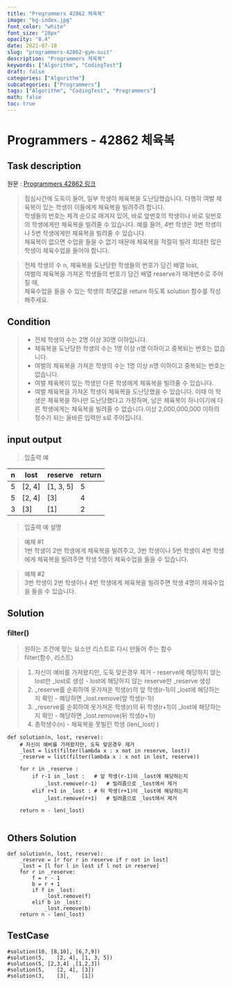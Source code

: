 ```yaml
---
title: "Programmers 42862 체육복"
image: "bg-index.jpg"
font_color: "white"
font_size: "28px"
opacity: "0.4"
date: 2021-07-18
slug: "programmers-42862-gym-suit"
description: "Programmers 체육복"
keywords: ["Algorithm", "CodingTest"]
draft: false
categories: ["Algorithm"]
subcategories: ["Programmers"]
tags: ["Algorithm", "CodingTest", "Programmers"]
math: false
toc: true
---
```


# Programmers - 42862 체육복

## Task description

원문 : <a href="https://programmers.co.kr/learn/courses/30/lessons/42862">Programmers 42862 링크</a>

> 점심시간에 도둑이 들어, 일부 학생이 체육복을 도난당했습니다. 
다행히 여벌 체육복이 있는 학생이 이들에게 체육복을 빌려주려 합니다. <br> 
학생들의 번호는 체격 순으로 매겨져 있어, 바로 앞번호의 학생이나 바로 뒷번호의 학생에게만 체육복을 빌려줄 수 있습니다. 
예를 들어, 4번 학생은 3번 학생이나 5번 학생에게만 체육복을 빌려줄 수 있습니다. <br>
체육복이 없으면 수업을 들을 수 없기 때문에 체육복을 적절히 빌려 최대한 많은 학생이 체육수업을 들어야 합니다.

> 전체 학생의 수 n, 체육복을 도난당한 학생들의 번호가 담긴 배열 lost, <br>
 여벌의 체육복을 가져온 학생들의 번호가 담긴 배열 reserve가 매개변수로 주어질 때, <br>
 체육수업을 들을 수 있는 학생의 최댓값을 return 하도록 solution 함수를 작성해주세요.

## Condition
> - 전체 학생의 수는 2명 이상 30명 이하입니다.
> - 체육복을 도난당한 학생의 수는 1명 이상 n명 이하이고 중복되는 번호는 없습니다.
> - 여벌의 체육복을 가져온 학생의 수는 1명 이상 n명 이하이고 중복되는 번호는 없습니다.
> - 여벌 체육복이 있는 학생만 다른 학생에게 체육복을 빌려줄 수 있습니다.
> - 여벌 체육복을 가져온 학생이 체육복을 도난당했을 수 있습니다. 이때 이 학생은 체육복을 하나만 도난당했다고 가정하며, 남은 체육복이 하나이기에 다른 학생에게는 체육복을 빌려줄 수 없습니다.이상 2,000,000,000 이하의 정수가 되는 올바른 입력만 s로 주어집니다.


## input output
> 입출력 예

n	| lost |	reserve |	return
---|----|----|---------
5	|[2, 4]	|[1, 3, 5]	|5
5	|[2, 4]	|[3]	|4
3	|[3]	|[1]	|2

> 입출력 예 설명 <br>

>예제 #1<br>
1번 학생이 2번 학생에게 체육복을 빌려주고, 3번 학생이나 5번 학생이 4번 학생에게 체육복을 빌려주면 학생 5명이 체육수업을 들을 수 있습니다.

>예제 #2<br>
3번 학생이 2번 학생이나 4번 학생에게 체육복을 빌려주면 학생 4명이 체육수업을 들을 수 있습니다.


## Solution 
### filter()
> 원하는 조건에 맞는 요소만 리스트로 다시 만들어 주는 함수<br>
> filter(함수, 리스트)

> 1. 자신이 예비를 가져왔지만, 도둑 맞은경우 제거
	- reserve에 해당하지 않는 lost만 _lost로 생성 
	- lost에 해당하지 않는 reserve만 _reserve 생성
> 2. _reserve를 순회하여 옷가져온 학생(r)의 앞 학생(r-1)이 _lost에 해당하는지 확인
	- 해당하면 _lost.remove(앞 학생(r-1)) 
> 3. _reserve를 순회하여 옷가져온 학생(r)의 뒤 학생(r+1)이 _lost에 해당하는지 확인 
	- 해당하면 _lost.remove(뒤 학생(r+1))
> 4. 총학생수(n) - 체육복을 못빌린 학생 (len(_lost) )

```
def solution(n, lost, reserve):
	# 자신이 예비를 가져왔지만, 도둑 맞은경우 제거
    _lost = list(filter(lambda x : x not in reserve, lost))
    _reserve = list(filter(lambda x : x not in lost, reserve))

    for r in _reserve :
        if r-1 in _lost :   # 앞 학생(r-1)이 _lost에 해당하는지
            _lost.remove(r-1)	# 빌려줌으로 _lost에서 제거
        elif r+1 in _lost : # 뒤 학생(r+1)이 _lost에 해당하는지
            _lost.remove(r+1)	# 빌려줌으로 _lost에서 제거
        
    return n - len(_lost)
    
```

## Others Solution 
```
def solution(n, lost, reserve):
    _reserve = [r for r in reserve if r not in lost]
    _lost = [l for l in lost if l not in reserve]
    for r in _reserve:
        f = r - 1
        b = r + 1
        if f in _lost:
            _lost.remove(f)
        elif b in _lost:
            _lost.remove(b)
    return n - len(_lost)
```

## TestCase
```
#solution(10, [8,10], [6,7,9])
#solution(5,	[2, 4],	[1, 3, 5])
#solution(5, [2,3,4] ,[1,2,3])
#solution(5,	[2, 4],	[3])
#solution(3,	[3],	[1])
```
